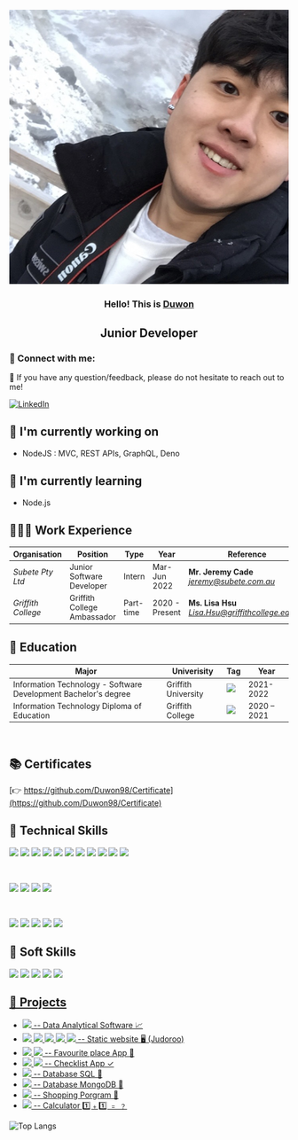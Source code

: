 <p align="center">
<img href="https://github.com/Duwon98?tab=repositories" target="_blank" width="1000" alt="my banner" src="https://github.com/Duwon98/Certificate/blob/main/Me.jpeg" width='200'/>

</p>


<h3 align="center">
Hello! This is <a href="https://github.com/Duwon98/About-Me" target="_blank">Duwon</a> 
</h3>

<h2 align="center">
Junior Developer 
</h2> 

</p>



### 🤝 Connect with me:

💬 If you have any question/feedback, please do not hesitate to reach out to me!

[![LinkedIn](https://img.shields.io/badge/linkedin-%230077B5.svg?style=for-the-badge&logo=linkedin&logoColor=white)](https://www.linkedin.com/in/duwon-ha-2563921b5/)

## 🔭 I'm currently working on

- NodeJS : MVC, REST APIs, GraphQL, Deno


## 🌱 I'm currently learning

- Node.js


## 👨🏻‍💻 Work Experience

| **Organisation** | **Position** | **Type** | **Year** | Reference |
| ------------- | ------------- | ------------- | ------------- | ------------- |
| *Subete Pty Ltd* | Junior Software Developer | Intern | Mar-Jun 2022 | **Mr. Jeremy Cade** </br> *jeremy@subete.com.au*|
| *Griffith College* | Griffith College Ambassador | Part-time | 2020 - Present | **Ms. Lisa Hsu** </br> *Lisa.Hsu@griffithcollege.edu.au*|

## 📐 Education

| **Major** | **Univerisity** | **Tag** | **Year** |
| ------------- | ------------- | ------------- | ------------- |
| Information Technology - Software Development Bachelor's degree| Griffith University  | ![](https://img.shields.io/badge/-Australia-red) | 2021-2022 |
| Information Technology Diploma of Education | Griffith College | ![](https://img.shields.io/badge/-Australia-red) | 2020 – 2021 |

</br>

## 📚 Certificates
[👉 https://github.com/Duwon98/Certificate](https://github.com/Duwon98/Certificate)


## 💼 Technical Skills

![](https://img.shields.io/badge/Code-Java-informational?style=flat&logo=Java&color=F7DF1E)
![](https://img.shields.io/badge/Code-Python-informational?style=flat&logo=python&color=blue)
![](https://img.shields.io/badge/Code-JavaScript-informational?style=flat&logo=JavaScript&color=F7DF1E)
![](https://img.shields.io/badge/Code-Node.js-informational?style=flat&logo=node.js&color=brightgreen)
![](https://img.shields.io/badge/Code-HTML5-informational?style=flat&logo=HTML5&color=E34F26)
![](https://img.shields.io/badge/Code-Swift-informational?style=flat&logo=Swift&color=336791)
![](https://img.shields.io/badge/Framework-Hugo-blue)
![](https://img.shields.io/badge/Database-Json-yellowgreen)
![](https://img.shields.io/badge/Code-SQLite-informational?style=flat&logo=SQLite&color=003B57)
![](https://img.shields.io/badge/Code-MySQL-informational?style=flat&logo=mysql&color=blue)
![](https://img.shields.io/badge/Code-MongoDB-informational?style=flat&logo=MongoDB&color=blue)

</br>

![](https://img.shields.io/badge/Style-Tailwind-informational?style=flat&logo=TailwindCSS&color=7952B3)
![](https://img.shields.io/badge/Style-CSS3-informational?style=flat&logo=CSS3&color=1572B6)
![](https://img.shields.io/badge/Library-Lunr.js-orange)
![](https://img.shields.io/badge/Style-styled--components-informational?style=flat&logo=styled-components&color=DB7093)

</br>

![](https://img.shields.io/badge/Tools-NPM-informational?style=flat&logo=NPM&color=CB3837)
![](https://img.shields.io/badge/Tools-Bitbucket-informational?style=flat&logo=Bitbucket&color=F7DF1E)
![](https://img.shields.io/badge/Tools-Trello-informational?style=flat&logo=Trello&color=1572B6)
![](https://img.shields.io/badge/Tools-Git-informational?style=flat&logo=Git&color=F05032)
![](https://img.shields.io/badge/Tools-GitHub-informational?style=flat&logo=GitHub&color=181717)

## 🌱  Soft Skills

![](https://img.shields.io/badge/Soft%20Skill-Teamwork-brightgreen)
![](https://img.shields.io/badge/Soft%20Skill-Self%20Learning-181717)
![](https://img.shields.io/badge/Soft%20Skill-Communication-green)
![](https://img.shields.io/badge/Soft%20Skill-Flexible%20%26%20Adaptable%20-blue)
![](https://img.shields.io/badge/Soft%20Skill-Problem%20Solving-orange)


## [📝 Projects](https://github.com/Duwon98?tab=repositories)

- [![](https://img.shields.io/badge/Code-Python-blue) -- Data Analytical Software 📈](https://github.com/Duwon98/data_analytical_program)
- [![](https://img.shields.io/badge/Framework-Hugo-blue) ![](https://img.shields.io/badge/Library-Lunr.js-orange) ![](https://img.shields.io/badge/Code-JavaScript-informational?style=flat&logo=JavaScript&color=F7DF1E) ![](https://img.shields.io/badge/Style-Tailwind-informational?style=flat&logo=TailwindCSS&color=7952B3) ![](https://img.shields.io/badge/Database-Json-yellowgreen) -- Static website 🖥 (Judoroo) ](https://library.judoroo.com/)
- [![](https://img.shields.io/badge/Code-Swift-336791) ![](https://img.shields.io/badge/Database-Core%20Data-brightgreen) -- Favourite place App 📍](https://github.com/Duwon98/FavouritePlacesApp)
- [![](https://img.shields.io/badge/Code-Swift-336791) ![](https://img.shields.io/badge/Database-Json-yellowgreen) -- Checklist App ✓](https://github.com/Duwon98/Checklist_App)
- [![](https://img.shields.io/badge/Code-MySQL-blue) -- Database SQL 🔐](https://github.com/Duwon98/database_SQL)
- [![](https://img.shields.io/badge/Code-MongoDB-blue) -- Database MongoDB 🔐](https://github.com/Duwon98/database_MongoDB)
- [![](https://img.shields.io/badge/Code-Java-F7DF1E) -- Shopping Porgram 🛒](https://github.com/Duwon98/Purchasing_Program)
- [![](https://img.shields.io/badge/Code-Java-F7DF1E) -- Calculator 1️⃣﹢1️⃣ ﹦ ﹖](https://github.com/Duwon98/Calculator)

![Top Langs](https://github-readme-stats.vercel.app/api/top-langs/?username=Duwon98&layout=compact)
